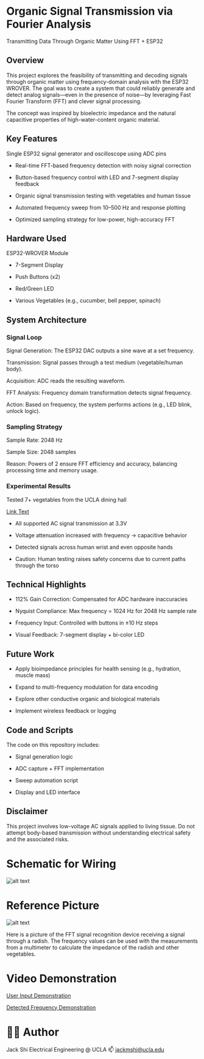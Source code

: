 # Organic Signal Transmission via Fourier Analysis
Transmitting Data Through Organic Matter Using FFT + ESP32

## Overview
This project explores the feasibility of transmitting and decoding signals through organic matter using frequency-domain analysis with the ESP32 WROVER. The goal was to create a system that could reliably generate and detect analog signals—even in the presence of noise—by leveraging Fast Fourier Transform (FFT) and clever signal processing.

The concept was inspired by bioelectric impedance and the natural capacitive properties of high-water-content organic material.

## Key Features
Single ESP32 signal generator and oscilloscope using ADC pins

- Real-time FFT-based frequency detection with noisy signal correction

- Button-based frequency control with LED and 7-segment display feedback

- Organic signal transmission testing with vegetables and human tissue

- Automated frequency sweep from 10–500 Hz and response plotting

- Optimized sampling strategy for low-power, high-accuracy FFT

## Hardware Used
ESP32-WROVER Module

- 7-Segment Display

- Push Buttons (x2)

- Red/Green LED

- Various Vegetables (e.g., cucumber, bell pepper, spinach)

## System Architecture
### Signal Loop
Signal Generation: The ESP32 DAC outputs a sine wave at a set frequency.

Transmission: Signal passes through a test medium (vegetable/human body).

Acquisition: ADC reads the resulting waveform.

FFT Analysis: Frequency domain transformation detects signal frequency.

Action: Based on frequency, the system performs actions (e.g., LED blink, unlock logic).

### Sampling Strategy
Sample Rate: 2048 Hz

Sample Size: 2048 samples

Reason: Powers of 2 ensure FFT efficiency and accuracy, balancing processing time and memory usage.

### Experimental Results
Tested 7+ vegetables from the UCLA dining hall

[Link Text]([https://www.example.com](https://docs.google.com/spreadsheets/d/1GZVQGATylODmYl98VlQH3n5RBUiA5maYAZOY3CioH1s/edit?gid=0#gid=0))

- All supported AC signal transmission at 3.3V

- Voltage attenuation increased with frequency → capacitive behavior

- Detected signals across human wrist and even opposite hands

- Caution: Human testing raises safety concerns due to current paths through the torso

## Technical Highlights
- 112% Gain Correction: Compensated for ADC hardware inaccuracies

- Nyquist Compliance: Max frequency = 1024 Hz for 2048 Hz sample rate

- Frequency Input: Controlled with buttons in ±10 Hz steps

- Visual Feedback: 7-segment display + bi-color LED

## Future Work
- Apply bioimpedance principles for health sensing (e.g., hydration, muscle mass)

- Expand to multi-frequency modulation for data encoding

- Explore other conductive organic and biological materials

- Implement wireless feedback or logging

## Code and Scripts
The code on this repository includes:

- Signal generation logic

- ADC capture + FFT implementation

- Sweep automation script

- Display and LED interface

## Disclaimer
This project involves low-voltage AC signals applied to living tissue. Do not attempt body-based transmission without understanding electrical safety and the associated risks.

# Schematic for Wiring

![alt text](FFT_schematic.png)


# Reference Picture 

![alt text](radish.jpg)

Here is a picture of the FFT signal recognition device receiving a signal through a radish. The frequency values can be used with the measurements from a multimeter to calculate the impedance of the radish and other vegetables.

# Video Demonstration

[User Input Demonstration](IMG_3596_compressed.mp4)

[Detected Frequency Demonstration](IMG_3604_compressed.mp4)


# 🧑‍🔬 Author
Jack Shi
Electrical Engineering @ UCLA
📫 jackmshi@ucla.edu
